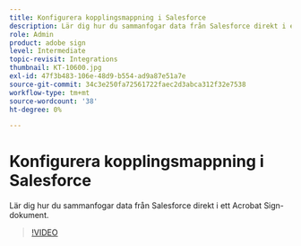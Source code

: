 ```yaml
---
title: Konfigurera kopplingsmappning i Salesforce
description: Lär dig hur du sammanfogar data från Salesforce direkt i ett Acrobat Sign-dokument
role: Admin
product: adobe sign
level: Intermediate
topic-revisit: Integrations
thumbnail: KT-10600.jpg
exl-id: 47f3b483-106e-48d9-b554-ad9a87e51a7e
source-git-commit: 34c3e250fa72561722faec2d3abca312f32e7538
workflow-type: tm+mt
source-wordcount: '38'
ht-degree: 0%

---
```


# Konfigurera kopplingsmappning i Salesforce

Lär dig hur du sammanfogar data från Salesforce direkt i ett Acrobat Sign-dokument.

>[!VIDEO](https://video.tv.adobe.com/v/3409412?hidetitle=true)
